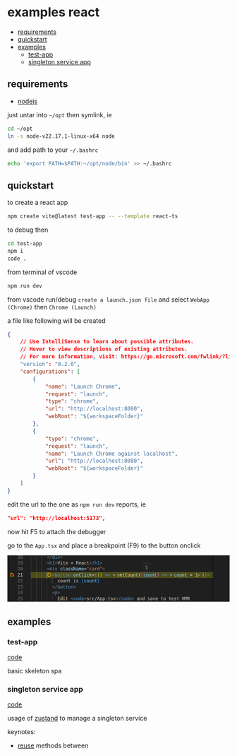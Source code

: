 # examples react

- [requirements](#requirements)
- [quickstart](#quickstart)
- [examples](#examples)
  - [test-app](#test-app)
  - [singleton service app](#singleton-service-app)

## requirements

- [nodejs](https://nodejs.org/dist/v22.17.1/node-v22.17.1-linux-x64.tar.xz)

just untar into `~/opt` then symlink, ie

```sh
cd ~/opt
ln -s node-v22.17.1-linux-x64 node
```

and add path to your `~/.bashrc`

```sh
echo 'export PATH=$PATH:~/opt/node/bin' >> ~/.bashrc
```

## quickstart

to create a react app

```sh
npm create vite@latest test-app -- --template react-ts
```

to debug then

```sh
cd test-app
npm i
code .
```

from terminal of vscode

```sh
npm run dev
```

from vscode run/debug `create a launch.json file` and select `WebApp (Chrome)` then `Chrome (Launch)`

a file like following will be created

```json
{
    // Use IntelliSense to learn about possible attributes.
    // Hover to view descriptions of existing attributes.
    // For more information, visit: https://go.microsoft.com/fwlink/?linkid=830387
    "version": "0.2.0",
    "configurations": [
        {
            "name": "Launch Chrome",
            "request": "launch",
            "type": "chrome",
            "url": "http://localhost:8080",
            "webRoot": "${workspaceFolder}"
        },
        {
            "type": "chrome",
            "request": "launch",
            "name": "Launch Chrome against localhost",
            "url": "http://localhost:8080",
            "webRoot": "${workspaceFolder}"
        }
    ]
}
```

edit the url to the one as `npm run dev` reports, ie

```json
"url": "http://localhost:5173",
```

now hit F5 to attach the debugger

go to the `App.tsx` and place a breakpoint (F9) to the button onclick

![alt text](./images/breakpoint.png)

## examples

### test-app

[code](./test-app/)

basic skeleton spa                                   

### singleton service app

[code](./singleton-service-app/)

usage of [zustand][1] to manage a singleton service

keynotes:
- [reuse][2] methods between

[1]: https://github.com/pmndrs/zustand
[2]: https://github.com/devel0/examples-react/blob/6c2faa48032c6a2951cecac2a8dee6d117e9e8fb/singleton-service-app/src/services/MyGlobalSingleton.ts#L23